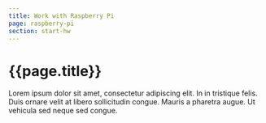```yaml
---
title: Work with Raspberry Pi
page: raspberry-pi
section: start-hw
---
```


# {{page.title}}

Lorem ipsum dolor sit amet, consectetur adipiscing elit. In in tristique felis. Duis ornare velit at libero sollicitudin congue. Mauris a pharetra augue. Ut vehicula sed neque sed congue. 
